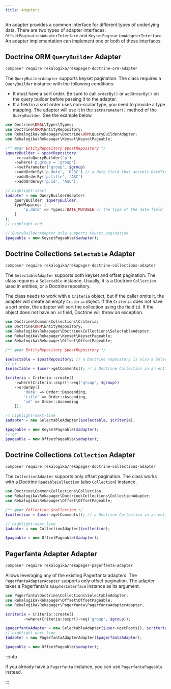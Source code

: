 ```yaml
---
title: Adapters
---
```


An adapter provides a common interface for different types of underlying data.
There are two types of adapter interfaces: `OffsetPaginationAdapterInterface`
and `KeysetPaginationAdapterInterface`. An adapter implementation can implement
one or both of these interfaces.

## Doctrine ORM `QueryBuilder` Adapter

```bash
composer require rekalogika/rekapager-doctrine-orm-adapter
```

The `QueryBuilderAdapter` supports keyset pagination. The class requires a
`QueryBuilder` instance with the following conditions:

* It must have a sort order. Be sure to call `orderBy()` or `addOrderBy()` on
  the query builder before passing it to the adapter.
* If a field in a sort order uses non-scalar type, you need to provide a type
  mapping. The adapter will use it in the `setParameter()` method of the
  `QueryBuilder`. See the example below.

```php
use Doctrine\DBAL\Types\Types;
use Doctrine\ORM\EntityRepository;
use Rekalogika\Rekapager\Doctrine\ORM\QueryBuilderAdapter;
use Rekalogika\Rekapager\Keyset\KeysetPageable;

/** @var EntityRepository $postRepository */
$queryBuilder = $postRepository
    ->createQueryBuilder('p')
    ->where('p.group = :group')
    ->setParameter('group', $group)
    ->addOrderBy('p.date', 'DESC') // a date field that accepts DateTime
    ->addOrderBy('p.title', 'ASC')
    ->addOrderBy('p.id', 'ASC');

// highlight-start
$adapter = new QueryBuilderAdapter(
    queryBuilder: $queryBuilder,
    typeMapping: [
        'p.date' => Types::DATE_MUTABLE // the type of the date field
    ]
);
// highlight-end

// QueryBuilderAdapter only supports Keyset pagination
$pageable = new KeysetPageable($adapter);
```

## Doctrine Collections `Selectable` Adapter

```bash
composer require rekalogika/rekapager-doctrine-collections-adapter
```

The `SelectableAdapter` supports both keyset and offset pagination. The class
requires a `Selectable` instance. Usually, it is a Doctrine `Collection` used in
entities, or a Doctrine repository.

The class needs to work with a `Criteria` object, but if the caller omits it,
the adapter will create an empty `Criteria` object. If the `Criteria` does not
have a sort order, the adapter will sort the collection using the field `id`. If
the object does not have an `id` field, Doctrine will throw an exception.

```php
use Doctrine\Common\Collections\Criteria;
use Doctrine\ORM\EntityRepository;
use Rekalogika\Rekapager\Doctrine\Collections\SelectableAdapter;
use Rekalogika\Rekapager\Keyset\KeysetPageable;
use Rekalogika\Rekapager\Offset\OffsetPageable;

/** @var EntityRepository $postRepository */

$selectable = $postRepository; // a Doctrine repository is also a Selectable
// or
$selectable = $user->getComments(); // a Doctrine Collection in an entity

$criteria = Criteria::create()
    ->where(Criteria::expr()->eq('group', $group))
    ->orderBy([
        'date' => Order::Descending,
        'title' => Order::Ascending,
        'id' => Order::Ascending
    ]);

// highlight-next-line
$adapter = new SelectableAdapter($selectable, $criteria);

$pageable = new KeysetPageable($adapter);
// or
$pageable = new OffsetPageable($adapter);
```

## Doctrine Collections `Collection` Adapter

```bash
composer require rekalogika/rekapager-doctrine-collections-adapter
```

The `CollectionAdapter` supports only offset pagination. The class works with a
Doctrine `ReadableCollection` (also `Collection`) instance.

```php
use Doctrine\Common\Collections\Collection;
use Rekalogika\Rekapager\Doctrine\Collections\CollectionAdapter;
use Rekalogika\Rekapager\Offset\OffsetPageable;

/** @var Collection $collection */
$collection = $user->getComments(); // a Doctrine Collection in an entity

// highlight-next-line
$adapter = new CollectionAdapter($collection);

$pageable = new OffsetPageable($adapter);
```

## Pagerfanta Adapter Adapter

```bash
composer require rekalogika/rekapager-pagerfanta-adapter
```

Allows leveraging any of the existing Pagerfanta adapters. The
`PagerfantaAdapterAdapter` supports only offset pagination. The adapter takes a
Pagerfanta's `AdapterInterface` instance as its argument.

```php
use Pagerfanta\Doctrine\Collections\SelectableAdapter;
use Rekalogika\Rekapager\Offset\OffsetPageable;
use Rekalogika\Rekapager\Pagerfanta\PagerfantaAdapterAdapter;

$criteria = Criteria::create()
        ->where(Criteria::expr()->eq('group', $group));

$pagerfantaAdapter = new SelectableAdapter($user->getPosts(), $criteria);
// highlight-next-line
$adapter = new PagerfantaAdapterAdapter($pagerfantaAdapter);

$pageable = new OffsetPageable($adapter);
```

:::info

If you already have a `Pagerfanta` instance, you can use `PagerfantaPageable`
instead.

:::